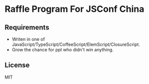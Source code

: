 # Raffle Program For JSConf China


## Requirements

* Writen in one of JavaScript/TypeScript/CoffeeScript/ElemScript/ClosureScript.
* Grow the chance for ppl who didn't win anything.

## License
MIT
